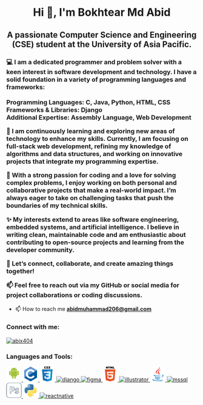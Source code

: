 <h1 align="center">Hi 👋, I'm Bokhtear Md Abid</h1>
<h2 align="center">A passionate Computer Science and Engineering (CSE) student at the University of Asia Pacific.</h2>
<h3 align="left">
💻 I am a dedicated programmer and problem solver with a keen interest in software development and technology. I have a solid foundation in a variety of programming languages and frameworks: <br>
<br>
Programming Languages: C, Java, Python, HTML, CSS <br>
Frameworks & Libraries: Django <br>
Additional Expertise: Assembly Language, Web Development <br>

🌱 I am continuously learning and exploring new areas of technology to enhance my skills. Currently, I am focusing on full-stack web development, refining my knowledge of algorithms and data structures, and working on innovative projects that integrate my programming expertise. <br>

🚀 With a strong passion for coding and a love for solving complex problems, I enjoy working on both personal and collaborative projects that make a real-world impact. I’m always eager to take on challenging tasks that push the boundaries of my technical skills. <br>

✨ My interests extend to areas like software engineering, embedded systems, and artificial intelligence. I believe in writing clean, maintainable code and am enthusiastic about contributing to open-source projects and learning from the developer community. <br>

🔗 Let’s connect, collaborate, and create amazing things together! <br>

📫 Feel free to reach out via my GitHub or social media for project collaborations or coding discussions.
</h3>

- 📫 How to reach me **abidmuhammad206@gmail.com**

<h3 align="left">Connect with me:</h3>
<p align="left">
<a href="https://instagram.com/abix404" target="blank"><img align="center" src="https://raw.githubusercontent.com/rahuldkjain/github-profile-readme-generator/master/src/images/icons/Social/instagram.svg" alt="abix404" height="30" width="40" /></a>
</p>

<h3 align="left">Languages and Tools:</h3>
<p align="left"> <a href="https://developer.android.com" target="_blank" rel="noreferrer"> <img src="https://raw.githubusercontent.com/devicons/devicon/master/icons/android/android-original-wordmark.svg" alt="android" width="40" height="40"/> </a> <a href="https://www.cprogramming.com/" target="_blank" rel="noreferrer"> <img src="https://raw.githubusercontent.com/devicons/devicon/master/icons/c/c-original.svg" alt="c" width="40" height="40"/> </a> <a href="https://www.w3schools.com/css/" target="_blank" rel="noreferrer"> <img src="https://raw.githubusercontent.com/devicons/devicon/master/icons/css3/css3-original-wordmark.svg" alt="css3" width="40" height="40"/> </a> <a href="https://www.djangoproject.com/" target="_blank" rel="noreferrer"> <img src="https://cdn.worldvectorlogo.com/logos/django.svg" alt="django" width="40" height="40"/> </a> <a href="https://www.figma.com/" target="_blank" rel="noreferrer"> <img src="https://www.vectorlogo.zone/logos/figma/figma-icon.svg" alt="figma" width="40" height="40"/> </a> <a href="https://www.w3.org/html/" target="_blank" rel="noreferrer"> <img src="https://raw.githubusercontent.com/devicons/devicon/master/icons/html5/html5-original-wordmark.svg" alt="html5" width="40" height="40"/> </a> <a href="https://www.adobe.com/in/products/illustrator.html" target="_blank" rel="noreferrer"> <img src="https://www.vectorlogo.zone/logos/adobe_illustrator/adobe_illustrator-icon.svg" alt="illustrator" width="40" height="40"/> </a> <a href="https://www.java.com" target="_blank" rel="noreferrer"> <img src="https://raw.githubusercontent.com/devicons/devicon/master/icons/java/java-original.svg" alt="java" width="40" height="40"/> </a> <a href="https://www.microsoft.com/en-us/sql-server" target="_blank" rel="noreferrer"> <img src="https://www.svgrepo.com/show/303229/microsoft-sql-server-logo.svg" alt="mssql" width="40" height="40"/> </a> <a href="https://www.photoshop.com/en" target="_blank" rel="noreferrer"> <img src="https://raw.githubusercontent.com/devicons/devicon/master/icons/photoshop/photoshop-line.svg" alt="photoshop" width="40" height="40"/> </a> <a href="https://www.python.org" target="_blank" rel="noreferrer"> <img src="https://raw.githubusercontent.com/devicons/devicon/master/icons/python/python-original.svg" alt="python" width="40" height="40"/> </a> <a href="https://reactnative.dev/" target="_blank" rel="noreferrer"> <img src="https://reactnative.dev/img/header_logo.svg" alt="reactnative" width="40" height="40"/> </a> </p>
